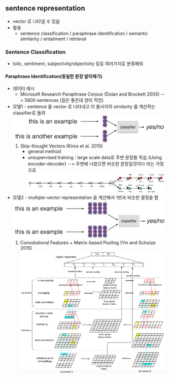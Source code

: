 ## sentence representation
* vector 로 나타낼 수 있음
* 활용
	* sentence classification / paraphrase identification / semantic similarity / entailment / retrieval

### Sentence Classification
* tolic, sentiment, subjectivity/objectivity 등등 여러가지로 분류해둬

#### Paraphrase Identification(동일한 문장 알아채기)
* 데이터 예시
	* Microsoft Research Paraphrase Corpus (Dolan and Brockett 2005) --> 5800 sentences (질은 좋은데 양이 적엉)
* 모델1 - sentence 를 vector 로 나타내고 이 둘사이의 similarity 를 계산하는 classifier로 돌려
	![PI](images/7_2.png "PI")
	1. Skip-thought Vectors (Kiros et al. 2015)
		* general method
		* unsupervised training : large scale data로 주변 문장들 학습 (Using encoder-decoder)
		  --> 주변에 나왔으면 비슷한 문장일것이다 라는 가정으로
		![Skip-thought](images/7_1.png "Skip-thought")
* 모델2 - multiple-vector representation 을 계산해서 1번과 비슷한 결정을 함
	![PI2](images/7_3.png "PI2")
	1.  Convolutional Features + Matrix-based Pooling (Yin and Schutze 2015)
		![PI2_e](images/7_4.png "PI2_e")

